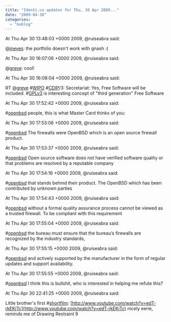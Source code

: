 ```yaml
---
title: "Identi.ca updates for Thu, 30 Apr 2009..."
date: "2009-04-30"
categories: 
  - "mublog"
---
```


At Thu Apr 30 13:48:03 +0000 2009, @ruiseabra said:

@[jneves](http://identi.ca/jneves): the portfolio doesn't work with gnash :(

At Thu Apr 30 16:07:06 +0000 2009, @ruiseabra said:

@[greve](http://identi.ca/greve): cool!

At Thu Apr 30 16:08:04 +0000 2009, @ruiseabra said:

RT @[greve](http://identi.ca/greve) #[WIPO](http://identi.ca/tag/WIPO) #[CDIP](http://identi.ca/tag/CDIP)/3: Secretariat: Yes, Free Software will be included. #[GPLv3](http://identi.ca/tag/GPLv3) is interesting concept of "third generation" Free Software

At Thu Apr 30 17:52:42 +0000 2009, @ruiseabra said:

#[openbsd](http://identi.ca/tag/openbsd) people, this is what Master Card thinks of you:

At Thu Apr 30 17:53:06 +0000 2009, @ruiseabra said:

#[openbsd](http://identi.ca/tag/openbsd) The firewalls were OpenBSD which is an open source firewall product.

At Thu Apr 30 17:53:37 +0000 2009, @ruiseabra said:

#[openbsd](http://identi.ca/tag/openbsd) Open source software does not have verified software quality or that problems are resolved by a reputable company

At Thu Apr 30 17:54:16 +0000 2009, @ruiseabra said:

#[openbsd](http://identi.ca/tag/openbsd) that stands behind their product. The OpenBSD which has been contributed by unknown parties

At Thu Apr 30 17:54:43 +0000 2009, @ruiseabra said:

#[openbsd](http://identi.ca/tag/openbsd) without a formal quality assurance process cannot be viewed as a trusted firewall. To be compliant with this requirement

At Thu Apr 30 17:55:04 +0000 2009, @ruiseabra said:

#[openbsd](http://identi.ca/tag/openbsd) the bureau must ensure that the bureau’s firewalls are recognized by the industry standards,

At Thu Apr 30 17:55:15 +0000 2009, @ruiseabra said:

#[openbsd](http://identi.ca/tag/openbsd) and actively supported by the manufacturer in the form of regular updates and support availability.

At Thu Apr 30 17:55:55 +0000 2009, @ruiseabra said:

#[openbsd](http://identi.ca/tag/openbsd) I think this is bullshit, who is interested in helping me refute this?

At Thu Apr 30 22:41:25 +0000 2009, @ruiseabra said:

Little brother's first #[shortfilm](http://identi.ca/tag/shortfilm): [http://www.youtube.com/watch?v=edT-rkEKjTc](http://www.youtube.com/watch?v=edT-rkEKjTc) nicely eerie, reminds me of Drawing Restraint 9
